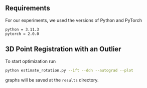 ## Requirements
For our experiments, we used the versions of Python and PyTorch
```
python = 3.11.3	
pytorch = 2.0.0
```
## 3D Point Registration with an Outlier
To start optimization run
```bash
python estimate_rotation.py --ift --ddn --autograd --plot
```
graphs will be saved at the ```results``` directory.
